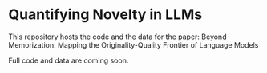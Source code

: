 # Quantifying Novelty in LLMs

This repository hosts the code and the data for the paper: Beyond Memorization: Mapping the Originality-Quality Frontier of Language Models

Full code and data are coming soon.
